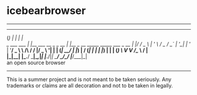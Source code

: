 # icebearbrowser
------------------------------------------------------------------------------------------------------------
  _            _                       _                                     
 (_)          | |                     | |                                    
  _  ___ ___  | |__   ___  __ _ _ __  | |__  _ __ _____      _____  ___ _ __ 
 | |/ __/ _ \ | '_ \ / _ \/ _` | '__| | '_ \| '__/ _ \ \ /\ / / __|/ _ \ '__|
 | | (_|  __/ | |_) |  __/ (_| | |    | |_) | | | (_) \ V  V /\__ \  __/ |   
 |_|\___\___| |_.__/ \___|\__,_|_|    |_.__/|_|  \___/ \_/\_/ |___/\___|_|   
 an open source browser
 
 ------------------------------------------------------------------------------------------------------------
 
 This is a summer project and is not meant to be taken seriously.
 Any trademarks or claims are all decoration and not to be taken
 in legally.
